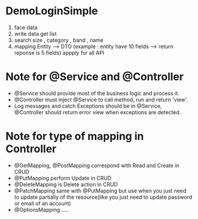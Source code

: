 # DemoLoginSimple
1. face data
2. write data get list 
3. search size , category , band , name 
4. mapping Entity --> DTO (example : entity have 10 fields --> return reponse is 5 fields) appply for all API 

# Note for @Service and @Controller
+ @Service should provide most of the business logic and process it.
+ @Controller must inject @Service to call method, run and return 'view'.
+ Log messages and catch Exceptions should be in @Service, @Controller should return error view when exceptions are detected. 

# Note for type of mapping in Controller
+ @GetMapping, @PostMapping correspond with Read and Create in CRUD
+ @PutMapping perform Update in CRUD
+ @DeleteMapping is Delete action in CRUD
+ @PatchMapping same with @PutMapping but use when you just need to update partially of the resource(like you just need to update password or email of an account)
+ @OptionsMapping .....
